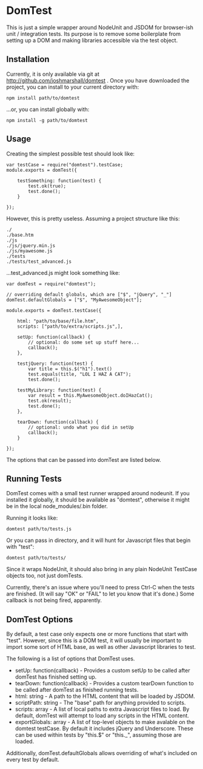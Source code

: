 DomTest
=======
This is just a simple wrapper around NodeUnit and JSDOM for browser-ish
unit / integration tests. Its purpose is to remove some boilerplate from
setting up a DOM and making libraries accessible via the test object.

Installation
------------
Currently, it is only available via git at
http://github.com/joshmarshall/domtest . Once you have downloaded the
project, you can install to your current directory with:

    npm install path/to/domtest

...or, you can install globally with:

    npm install -g path/to/domtest

Usage
-----
Creating the simplest possible test should look like:

    var testCase = require("domtest").testCase;
    module.exports = domTest({

        testSomething: function(test) {
            test.ok(true);
            test.done();
        }

    });

However, this is pretty useless. Assuming a project structure like this:

    ./
    ./base.htm
    ./js
    ./js/jquery.min.js
    ./js/myawesome.js
    ./tests
    ./tests/test_advanced.js

...test\_advanced.js might look something like:

    var domTest = require("domtest");

    // overriding default globals, which are ["$", "jQuery", "_"]
    domTest.defaultGlobals = ["$", "MyAwesomeObject"];

    module.exports = domTest.testCase({

        html: "path/to/base/file.htm",
        scripts: ["path/to/extra/scripts.js",],

        setUp: function(callback) {
            // optional: do some set up stuff here...
            callback();
        },

        testjQuery: function(test) {
            var title = this.$("h1").text()
            test.equals(title, "LOL I HAZ A CAT");
            test.done();

        testMyLibrary: function(test) {
            var result = this.MyAwesomeObject.doIHazCat();
            test.ok(result);
            test.done();
        },

        tearDown: function(callback) {
            // optional: undo what you did in setUp
            callback();
        }

    });

The options that can be passed into domTest are listed below.

Running Tests
-------------
DomTest comes with a small test runner wrapped around nodeunit. If you
installed it globally, it should be available as "domtest", otherwise
it might be in the local node\_modules/.bin folder.

Running it looks like:

    domtest path/to/tests.js

Or you can pass in directory, and it will hunt for Javascript files
that begin with "test":

    domtest path/to/tests/

Since it wraps NodeUnit, it should also bring in any plain NodeUnit
TestCase objects too, not just domTests.

Currently, there's an issue where you'll need to press Ctrl-C when the
tests are finished. (It will say "OK" or "FAIL" to let you know that it's
done.) Some callback is not being fired, apparently.

DomTest Options
---------------
By default, a test case only expects one or more functions that start
with "test". However, since this is a DOM test, it will usually be
important to import some sort of HTML base, as well as other Javascript
libraries to test.

The following is a list of options that DomTest uses.

* setUp: function(callback) - Provides a custom setUp to be called after
  domTest has finished setting up.
* tearDown: function(callback) - Provides a custom tearDown function to be
  called after domTest as finished running tests.
* html: string - A path to the HTML content that will be loaded by JSDOM.
* scriptPath: string - The "base" path for anything provided to scripts.
* scripts: array - A list of local paths to extra Javascript files to load.
  By default, domTest will attempt to load any scripts in the HTML content.
* exportGlobals: array - A list of top-level objects to make avalable on the
  domtest testCase. By default it includes jQuery and Underscore. These can
  be used within tests by "this.$" or "this.\_", assuming those are loaded.

Additionally, domTest.defaultGlobals allows overriding of what's included
on every test by default.
